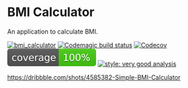 # BMI Calculator

An application to calculate BMI.

[![bmi_calculator][build_status_badge]][workflow_link]
[![Codemagic build status][codemagic_status_badge]][codemagic_status_link]
[![Codecov][codecov_status_badge]][codecov_status_link]
![coverage_badge]
[![style: very good analysis][very_good_analysis_badge]][very_good_analysis_link]

<!-- ## Screens

<div align="left">
    <img src="https://github.com/ardinbig/bmi-calculator/blob/main/screenshots/input_page.png" width="250">
    <img src="https://github.com/ardinbig/bmi-calculator/blob/main/screenshots/result_page.png" width="250">
</div> -->

[build_status_badge]: https://github.com/ardinbig/bmi-calculator/actions/workflows/main.yaml/badge.svg
[workflow_link]: https://github.com/ardinbig/bmi-calculator/actions/workflows/main.yaml

[coverage_badge]: coverage_badge.svg

[very_good_analysis_badge]: https://img.shields.io/badge/style-very_good_analysis-B22C89.svg
[very_good_analysis_link]: https://pub.dev/packages/very_good_analysis

[input_page]: https://github.com/ardinbig/bmi-calculator/blob/main/screenshots/input-page.png
[result_page]: https://github.com/ardinbig/bmi-calculator/blob/main/screenshots/result-page.png

[codemagic_status_badge]: https://api.codemagic.io/apps/61a0b03a0ca5fe85e2a33d17/61a0b03a0ca5fe85e2a33d16/status_badge.svg
[codemagic_status_link]: https://codemagic.io/apps/61a0b03a0ca5fe85e2a33d17/61a0b03a0ca5fe85e2a33d16/latest_build

[codecov_status_badge]: https://codecov.io/gh/ardinbig/bmi-calculator/branch/main/graph/badge.svg?token=A4WH4M983O
[codecov_status_link]: https://codecov.io/gh/ardinbig/bmi-calculator


https://dribbble.com/shots/4585382-Simple-BMI-Calculator